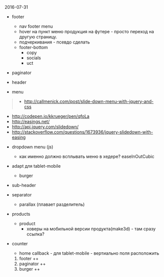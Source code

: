 2016-07-31


+ footer
  + nav footer menu
  + hover на пункт меню продукция на футере - просто переход на другую страницу.
  + подчеркивания - псевдо сделать
  + footer-bottom
    + copy
    + socials
    + uct


 + paginator


 + header
 + menu
 > - http://callmenick.com/post/slide-down-menu-with-jquery-and-css
   - http://codepen.io/kkrueger/pen/qfoLa
   - http://easings.net/
   - http://api.jquery.com/slidedown/
   - http://stackoverflow.com/questions/1673936/jquery-slidedown-with-easing

  + dropdown menu (js)
    + как именно должно всплывать меню в хедере? easeInOutCubic
  + adapt для tablet-mobile
    + burger
 + sub-header


 + separator
   + parallax (плавает разделитель)

 + products
   + product
     + ховеры на мобильной версии продукта(make3d) - там сразу ссылка?


 + counter

   + home callback - для tablet-mobile - вертиально поля расположить


   1. footer ++
   2. paginator ++
   3. burger ++
